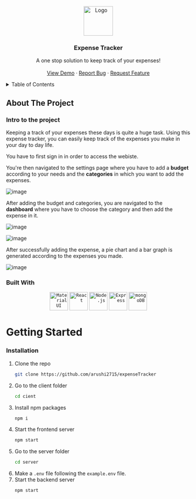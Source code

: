 <a name="readme-top"></a>

<!-- PROJECT LOGO -->
<br />
<div align="center">
  <a href="https://github.com/arushi2715/expenseTracker">
    <img src="https://cdn-icons-png.flaticon.com/512/9156/9156476.png" alt="Logo" width="80" height="80">
  </a>

  <h3 align="center">Expense Tracker</h3>

  <p align="center">
    A one stop solution to keep track of your expenses!
    <br />
    <!-- <a href="https://github.com/othneildrew/Best-README-Template"><strong>Explore the docs »</strong></a>
    <br /> -->
    <br />
    <a href="https://expensetracker-1234.netlify.app/">View Demo</a>
    ·
    <a href="https://github.com/arushi2715/expenseTracker">Report Bug</a>
    ·
    <a href="https://github.com/arushi2715/expenseTracker">Request Feature</a>
  </p>
</div>



<!-- TABLE OF CONTENTS -->
<details>
  <summary>Table of Contents</summary>
  <ol>
    <li>
      <a href="#about-the-project">About The Project</a>
      <ul>
        <li><a href="intro">Intro to the project</a></li>
        <li><a href="#built-with">Built With</a></li>
      </ul>
    </li>
    <li>
      <a href="#getting-started">Getting Started</a>
      <ul>
        <li><a href="#installation">Installation</a></li>
      </ul>
    </li>
  </ol>
</details>



<!-- ABOUT THE PROJECT -->
## About The Project

### Intro to the project

Keeping a track of your expenses these days is quite a huge task. Using this expense tracker, you can easily keep track of the expenses you make in your day to day life.

You have to first sign in in order to access the webiste.

You're then navigated to the settings page where you have to add a <b>budget</b> according to your needs and the <b>categories</b> in which you want to add the expenses.

![image](https://user-images.githubusercontent.com/78142604/208252871-9cc97bab-43e8-4a7d-9bca-aefb36923614.png)


After adding the budget and categories, you are navigated to the <b>dashboard</b> where you have to choose the category and then add the expense in it.

![image](https://user-images.githubusercontent.com/78142604/208252973-71f38c05-e285-4a59-9870-9be15aeb1df0.png)

![image](https://user-images.githubusercontent.com/78142604/208254813-a1225218-6043-4452-b54f-e0520a7563b4.png)

After successfully adding the expense, a pie chart and a bar graph is generated according to the expenses you made.

![image](https://user-images.githubusercontent.com/78142604/208253018-1ef5a8f0-f2ab-4f16-897d-25043fd77394.png)


<!-- <p align="right">(<a href="#readme-top">back to top</a>)</p> -->



### Built With
<div align="center">
<code><img height="50" src="https://user-images.githubusercontent.com/25181517/189716630-fe6c084c-6c66-43af-aa49-64c8aea4a5c2.png" alt="Material UI" title="Material UI" /></code>
	<code><img height="50" src="https://user-images.githubusercontent.com/25181517/183897015-94a058a6-b86e-4e42-a37f-bf92061753e5.png" alt="React" title="React" /></code>
	<code><img height="50" src="https://user-images.githubusercontent.com/25181517/183568594-85e280a7-0d7e-4d1a-9028-c8c2209e073c.png" alt="Node.js" title="Node.js" /></code>
	<code><img height="50" src="https://user-images.githubusercontent.com/25181517/183859966-a3462d8d-1bc7-4880-b353-e2cbed900ed6.png" alt="Express" title="Express" /></code>
	<code><img height="50" src="https://user-images.githubusercontent.com/25181517/182884177-d48a8579-2cd0-447a-b9a6-ffc7cb02560e.png" alt="mongoDB" title="mongoDB" /></code>
</div>

<!-- <p align="right">(<a href="#readme-top">back to top</a>)</p> -->



<!-- GETTING STARTED -->
# Getting Started

### Installation

1. Clone the repo
   ```sh
   git clone https://github.com/arushi2715/expenseTracker
   ```
2. Go to the client folder
   ```sh
   cd cient
   ```
3. Install npm packages
    ```sh
   npm i
   ```
4. Start the frontend server
    ```sh
   npm start
   ```
5. Go to the server folder
   ```sh
   cd server
   ```
6. Make a `.env` file following the `example.env` file.
7. Start the backend server
    ```sh
   npm start
   ```

<!-- <p align="right">(<a href="#readme-top">back to top</a>)</p> -->
